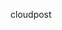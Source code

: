 <!DOCTYPE html>
<html>
   <head>
      <title>cloudpost</title>
<!--      <meta http-equiv="refresh" content= "0; url=https://duckduckgo.com" /> -->
   </head>
   <body>
      <p>cloudpost</p>
   </body>
</html>
